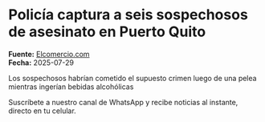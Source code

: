 # Policía captura a seis sospechosos de asesinato en Puerto Quito

**Fuente:** [Elcomercio.com](https://www.elcomercio.com/actualidad/seguridad/policia-captura-seis-sospechosos-asesinato-puerto-quito/)  
**Fecha:** 2025-07-29

Los sospechosos habrían cometido el supuesto crimen luego de una pelea mientras ingerían bebidas alcohólicas

Suscríbete a nuestro canal de WhatsApp y recibe noticias al instante, directo en tu
 celular.
